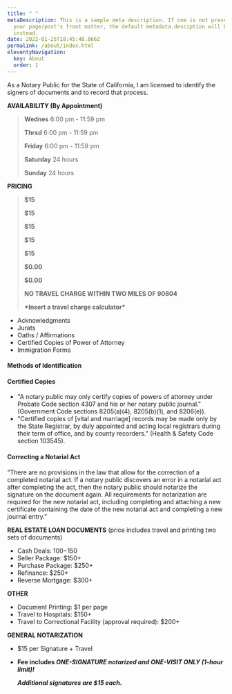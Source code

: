 ```yaml
---
title: " "
metaDescription: This is a sample meta description. If one is not present in
  your page/post's front matter, the default metadata.desciption will be used
  instead.
date: 2022-01-25T18:45:48.866Z
permalink: /about/index.html
eleventyNavigation:
  key: About
  order: 1
---
```

As a Notary Public for the State of California, I am licensed to identify the signers of documents and to record that process. 

**AVAILABILITY (By Appointment)**

> **Wednes**  6:00 pm - 11:59 pm
>
> **Thrsd**  6:00 pm - 11:59 pm
>
> **Friday** 6:00 pm - 11:59 pm
>
> **Saturday** 24 hours
>
> **Sunday** 24 hours

**PRICING**

> **$15**
>
> **$15**
>
> **$15**
>
> **$15**
>
> **$15**
>
> **$0.00**
>
> **$0.00**
>
> **NO TRAVEL CHARGE WITHIN TWO MILES OF 90804**
>
> **\*Insert a travel charge calculator\***

* Acknowledgments
* Jurats
* Oaths / Affirmations
* Certified Copies of Power of Attorney
* Immigration Forms 

#### Methods of Identification

#### Certified Copies

* "A notary public may only certify copies of powers of attorney under Probate Code section
  4307 and his or her notary public journal." (Government Code sections 8205(a)(4), 8205(b)(1),
  and 8206(e)).
* "Certified copies of \[vital and marriage] records may be made only by the State Registrar, by duly appointed and acting local registrars during their term of office, and by county recorders." (Health & Safety Code section 103545).

#### Correcting a Notarial Act

"There are no provisions in the law that allow for the correction of a completed notarial act. If a notary public discovers an error in a notarial act after completing the act, then the notary public should notarize the signature on the document again. All requirements for notarization are required for the new notarial act, including  completing and attaching a new certificate containing the date of the new notarial act and completing a new journal entry."



**REAL ESTATE LOAN DOCUMENTS** (price includes travel and printing two sets of documents)

* Cash Deals: $100-$150
* Seller Package: $150+
* Purchase Package: $250+
* Refinance: $250+
* Reverse Mortgage: $300+

**OTHER**

* Document Printing: $1 per page
* Travel to Hospitals: $150+
* Travel to Correctional Facility (approval required): $200+

**GENERAL NOTARIZATION**

* $15 per Signature + Travel
* **Fee includes *ONE-SIGNATURE notarized and ONE-VISIT ONLY (1-hour limit)!***

  ***Additional signatures are $15 each.***